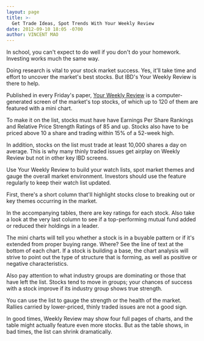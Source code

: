 ```yaml
---
layout: page
title: >-
  Get Trade Ideas, Spot Trends With Your Weekly Review
date: 2012-09-10 18:05 -0700
author: VINCENT MAO
---
```





In school, you can't expect to do well if you don't do your homework. Investing works much the same way.


Doing research is vital to your stock market success. Yes, it'll take time and effort to uncover the market's best stocks. But IBD's Your Weekly Review is there to help.


Published in every Friday's paper, [Your Weekly Review](https://www.investors.com/search/searchresults.aspx?Ntt=Your+Weekly+Review) is a computer-generated screen of the market's top stocks, of which up to 120 of them are featured with a mini chart.


To make it on the list, stocks must have have Earnings Per Share Rankings and Relative Price Strength Ratings of 85 and up. Stocks also have to be priced above 10 a share and trading within 15% of a 52-week high.


In addition, stocks on the list must trade at least 10,000 shares a day on average. This is why many thinly traded issues get airplay on Weekly Review but not in other key IBD screens.


Use Your Weekly Review to build your watch lists, spot market themes and gauge the overall market environment. Investors should use the feature regularly to keep their watch list updated.


First, there's a short column that'll highlight stocks close to breaking out or key themes occurring in the market.


In the accompanying tables, there are key ratings for each stock. Also take a look at the very last column to see if a top-performing mutual fund added or reduced their holdings in a leader.


The mini charts will tell you whether a stock is in a buyable pattern or if it's extended from proper buying range. Where? See the line of text at the bottom of each chart. If a stock is building a base, the chart analysis will strive to point out the type of structure that is forming, as well as positive or negative characteristics.


Also pay attention to what industry groups are dominating or those that have left the list. Stocks tend to move in groups; your chances of success with a stock improve if its industry group shows true strength.


You can use the list to gauge the strength or the health of the market. Rallies carried by lower-priced, thinly traded issues are not a good sign.


In good times, Weekly Review may show four full pages of charts, and the table might actually feature even more stocks. But as the table shows, in bad times, the list can shrink dramatically.




